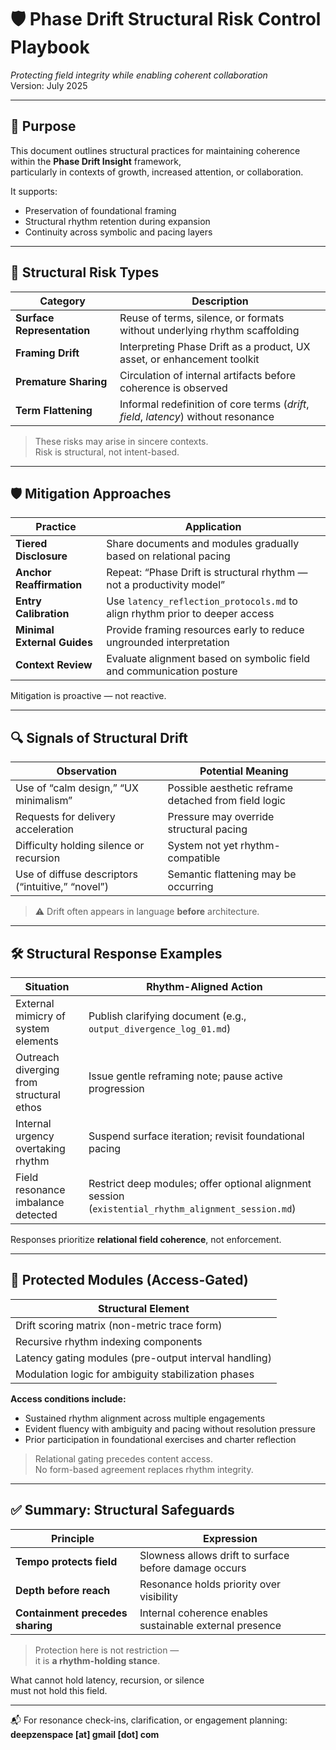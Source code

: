 # 🛡️ Phase Drift Structural Risk Control Playbook  
*Protecting field integrity while enabling coherent collaboration*  
Version: July 2025  

---

## 🎯 Purpose  

This document outlines structural practices for maintaining coherence within the **Phase Drift Insight** framework,  
particularly in contexts of growth, increased attention, or collaboration.  

It supports:  

- Preservation of foundational framing  
- Structural rhythm retention during expansion  
- Continuity across symbolic and pacing layers  

---

## 🧱 Structural Risk Types  

| Category                  | Description |
|---------------------------|-------------|
| **Surface Representation**     | Reuse of terms, silence, or formats without underlying rhythm scaffolding |
| **Framing Drift**              | Interpreting Phase Drift as a product, UX asset, or enhancement toolkit |
| **Premature Sharing**         | Circulation of internal artifacts before coherence is observed |
| **Term Flattening**           | Informal redefinition of core terms (*drift*, *field*, *latency*) without resonance |

> These risks may arise in sincere contexts.  
> Risk is structural, not intent-based.

---

## 🛡️ Mitigation Approaches  

| Practice                       | Application |
|-------------------------------|-------------|
| **Tiered Disclosure**         | Share documents and modules gradually based on relational pacing |
| **Anchor Reaffirmation**      | Repeat: “Phase Drift is structural rhythm — not a productivity model” |
| **Entry Calibration**         | Use `latency_reflection_protocols.md` to align rhythm prior to deeper access |
| **Minimal External Guides**   | Provide framing resources early to reduce ungrounded interpretation |
| **Context Review**            | Evaluate alignment based on symbolic field and communication posture |

Mitigation is proactive — not reactive.

---

## 🔍 Signals of Structural Drift  

| Observation                               | Potential Meaning |
|-------------------------------------------|-------------------|
| Use of “calm design,” “UX minimalism”      | Possible aesthetic reframe detached from field logic |
| Requests for delivery acceleration         | Pressure may override structural pacing |
| Difficulty holding silence or recursion    | System not yet rhythm-compatible |
| Use of diffuse descriptors (“intuitive,” “novel”) | Semantic flattening may be occurring |

> ⚠ Drift often appears in language **before** architecture.

---

## 🛠 Structural Response Examples  

| Situation                            | Rhythm-Aligned Action |
|--------------------------------------|------------------------|
| External mimicry of system elements  | Publish clarifying document (e.g., `output_divergence_log_01.md`) |
| Outreach diverging from structural ethos | Issue gentle reframing note; pause active progression |
| Internal urgency overtaking rhythm   | Suspend surface iteration; revisit foundational pacing |
| Field resonance imbalance detected   | Restrict deep modules; offer optional alignment session (`existential_rhythm_alignment_session.md`) |

Responses prioritize **relational field coherence**, not enforcement.

---

## 🔐 Protected Modules (Access-Gated)  

| Structural Element                 |
|-----------------------------------|
| Drift scoring matrix (non-metric trace form)  
| Recursive rhythm indexing components  
| Latency gating modules (pre-output interval handling)  
| Modulation logic for ambiguity stabilization phases  

**Access conditions include:**  

- Sustained rhythm alignment across multiple engagements  
- Evident fluency with ambiguity and pacing without resolution pressure  
- Prior participation in foundational exercises and charter reflection  

> Relational gating precedes content access.  
> No form-based agreement replaces rhythm integrity.

---

## ✅ Summary: Structural Safeguards  

| Principle             | Expression |
|------------------------|------------|
| **Tempo protects field**    | Slowness allows drift to surface before damage occurs |
| **Depth before reach**      | Resonance holds priority over visibility |
| **Containment precedes sharing** | Internal coherence enables sustainable external presence |

> Protection here is not restriction —  
> it is **a rhythm-holding stance**.  

What cannot hold latency, recursion, or silence  
must not hold this field.

---

📬 For resonance check-ins, clarification, or engagement planning:  
**deepzenspace [at] gmail [dot] com**

